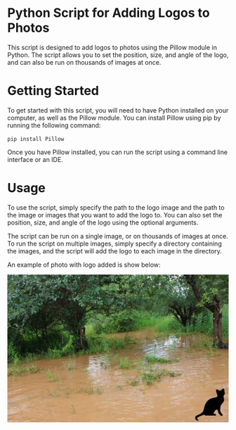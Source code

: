 # Python Script for Adding Logos to Photos

This script is designed to add logos to photos using the Pillow module in Python. The script allows you to set the position, size, and angle of the logo, and can also be run on thousands of images at once.

# Getting Started

To get started with this script, you will need to have Python installed on your computer, as well as the Pillow module. You can install Pillow using pip by running the following command:

```{python}
pip install Pillow
```
Once you have Pillow installed, you can run the script using a command line interface or an IDE.

# Usage

To use the script, simply specify the path to the logo image and the path to the image or images that you want to add the logo to. You can also set the position, size, and angle of the logo using the optional arguments.

The script can be run on a single image, or on thousands of images at once. To run the script on multiple images, simply specify a directory containing the images, and the script will add the logo to each image in the directory.


An example of photo with logo added is show below:

![alt text](https://github.com/lordoferos/add_logos/blob/master/IMG_0001.JPG)
